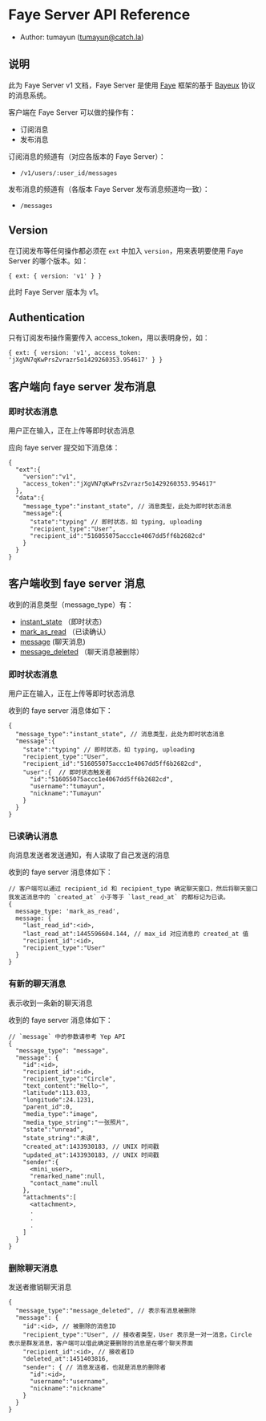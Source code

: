 # Faye Server API Reference

* Author: tumayun (tumayun@catch.la)

## 说明

此为 Faye Server v1 文档，Faye Server 是使用 [Faye](http://faye.jcoglan.com/) 框架的基于 [Bayeux](http://svn.cometd.org/trunk/bayeux/bayeux.html) 协议的消息系统。

客户端在 Faye Server 可以做的操作有：

* 订阅消息
* 发布消息

订阅消息的频道有（对应各版本的 Faye Server）：

* `/v1/users/:user_id/messages`

发布消息的频道有（各版本 Faye Server 发布消息频道均一致）：

* `/messages`

## Version

在订阅发布等任何操作都必须在 `ext` 中加入 `version`，用来表明要使用 Faye Server 的哪个版本。如：

```
{ ext: { version: 'v1' } }
```

此时 Faye Server 版本为 v1。


## Authentication

只有订阅发布操作需要传入 access_token，用以表明身份，如：

```
{ ext: { version: 'v1', access_token: 'jXgVN7qKwPrsZvrazr5o1429260353.954617' } }
```

## 客户端向 faye server 发布消息

### 即时状态消息

用户正在输入，正在上传等即时状态消息

应向 faye server 提交如下消息体：

```
{
  "ext":{
    "version":"v1",
    "access_token":"jXgVN7qKwPrsZvrazr5o1429260353.954617"
  },
  "data":{
    "message_type":"instant_state", // 消息类型，此处为即时状态消息
    "message":{
      "state":"typing" // 即时状态，如 typing, uploading
      "recipient_type":"User",
      "recipient_id":"516055075accc1e4067dd5ff6b2682cd"
    }
  }
}
```

## 客户端收到 faye server 消息

收到的消息类型（message_type）有：

* [instant_state](#即时状态消息) （即时状态）
* [mark_as_read](#已读确认消息) （已读确认）
* [message](#有新的聊天消息) (聊天消息)
* [message_deleted](#删除聊天消息) （聊天消息被删除）

### 即时状态消息

用户正在输入，正在上传等即时状态消息

收到的 faye server 消息体如下：

```
{
  "message_type":"instant_state", // 消息类型，此处为即时状态消息
  "message":{
    "state":"typing" // 即时状态，如 typing, uploading
    "recipient_type":"User",
    "recipient_id":"516055075accc1e4067dd5ff6b2682cd",
    "user":{  // 即时状态触发者
      "id":"516055075accc1e4067dd5ff6b2682cd",
      "username":"tumayun",
      "nickname":"Tumayun"
    }
  }
}
```

### 已读确认消息

向消息发送者发送通知，有人读取了自己发送的消息

收到的 faye server 消息体如下：

```
// 客户端可以通过 recipient_id 和 recipient_type 确定聊天窗口，然后将聊天窗口我发送消息中的 `created_at` 小于等于 `last_read_at` 的都标记为已读。
{
  message_type: 'mark_as_read',
  message: {
    "last_read_id":<id>,
    "last_read_at":1445596604.144, // max_id 对应消息的 created_at 值
    "recipient_id":<id>,
    "recipient_type":"User"
  }
}
```

### 有新的聊天消息

表示收到一条新的聊天消息

收到的 faye server 消息体如下：

``` 
// `message` 中的参数请参考 Yep API
{
  "message_type": "message",
  "message": {
    "id":<id>,
    "recipient_id":<id>,
    "recipient_type":"Circle",
    "text_content":"Hello~",
    "latitude":113.033,
    "longitude":24.1231,
    "parent_id":0,
    "media_type":"image",
    "media_type_string":"一张照片",
    "state":"unread",
    "state_string":"未读",
    "created_at":1433930183, // UNIX 时间戳
    "updated_at":1433930183, // UNIX 时间戳
    "sender":{
      <mini_user>,
      "remarked_name":null,
      "contact_name":null
    },
    "attachments":[
      <attachment>,
      .
      .
      .
    ]
  }
}
```

### 删除聊天消息

发送者撤销聊天消息

```
{
  "message_type":"message_deleted", // 表示有消息被删除
  "message": {
    "id":<id>, // 被删除的消息ID
    "recipient_type":"User", // 接收者类型，User 表示是一对一消息，Circle 表示是群发消息，客户端可以借此确定要删除的消息是在哪个聊天界面
    "recipient_id":<id>, // 接收者ID
    "deleted_at":1451403816,
    "sender": { // 消息发送者，也就是消息的删除者
      "id":<id>,
      "username":"username",
      "nickname":"nickname"
    }
  }
}
```
